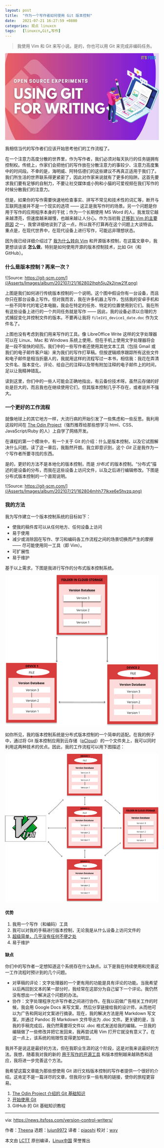 ```yaml
---
layout: post
title:	"作为一个写作者如何使用 Git 版本控制"
date:	2021-07-21 16:27:59 +0800 
categories:	观点 linuxcn 
tags:	[linuxcn,Git,写作]
---
```




> 
> 我使用 Vim 和 Git 来写小说。是的，你也可以用 Git 来完成非编码任务。
> 
> 
> 


![](/Asserts/Images/album/202107/21/162801m4i1ydc4dkcz6111.jpg)


我相信当代的写作者们应该开始思考他们的工作流程了。


在一个注意力高度分散的世界里，作为写作者，我们必须对每天执行的任务链拥有控制权。传统上，作家们会把他们的写作放在分散注意力的事较少、注意力高度集中的时间段。不幸的是，海明威、阿特伍德们的这些建议不再真正适用于我们了。我们所生活的世界联系得更紧密了，因此对作家来说就有了更多的陷阱。这首先要求我们要有足够的自制力，不要让社交媒体或小狗和小猫的可爱视频在我们写作的时候分散我们的注意力。


但是，如果你的写作需要快速地检查事实、拼写不常见和技术性的词汇等，断开与互联网连接并不是一个现实的选项 —— 这正是我写作时的场景。另一个问题是你用于写作的应用程序本身的干扰；作为一个长期使用 MS Word 的人，我发现它越来越漂亮，但速度越来越慢，也越来越让人分心。作为当初我 [迁移到 Vim 的主要原因](https://news.itsfoss.com/how-i-started-loving-vim/) 之一，我曾详细地谈到了这一点，所以我不打算再在这个问题上大谈特谈。重点是，在现代世界中，在现代设备上进行写作，可能远非理想状态。


因为我已经详细介绍过了 [我为什么转向 Vim](https://news.itsfoss.com/configuring-vim-writing/) 和开源版本控制，在这篇文章中，我更想谈谈该 **怎么做**，特别是如何使用开源的版本控制技术，比如 Git（和 GitHub）。


### 什么是版本控制？再来一次？


![Source: https://git-scm.com/](/Asserts/Images/album/202107/21/162802lhph5ju2k2jnw21f.png)


上图是我们如何进行传统版本控制的一个说明。这个图中假设你有一台设备，而且你只在那台设备上写作。但对我而言，我在许多机器上写作，包括我的安卓手机和一些不同年代的笔记本电脑，我会在特定的任务、特定的位置使用到它们。我在所有这些设备上进行的一个共同任务就是写作 —— 因此，我的设备必须以合理的方式捕捉变化并控制文件的版本。不要再让我将 `file1V1_device1_date.doc` 作为文件名了。


上图也没有考虑到我们用来写作的工具。像 LibreOffice Write 这样的文字处理器可以在 Linux、Mac 和 Windows 系统上使用，但在手机上使用文字处理器将会是一段不愉快的经历。我们中的一些写作者还使用其他文本工具（包括 Gmail 或我们的电子邮件客户端）来为我们的写作打草稿。但按逻辑顺序跟踪所有这些文件和电子邮件是相当折磨人的，我就用这样的流程写过一本书，相信我：我花在弄清文件名、版本变化、评论、给自己的注释以及带有附加注释的电子邮件上的时间，足以让我精神错乱。


读到这里，你们中的一些人可能会正确地指出，有云备份技术呀。虽然云存储的好处是巨大的，而且我也在继续使用它们，但其版本控制几乎不存在，或者说并不强大。


### 一个更好的工作流程


就像地球上的其它地方一样，大流行病的开始引发了一些焦虑和一些反思。我利用这段时间在 [The Odin Project](https://www.theodinproject.com/)（强烈推荐给那些想学习 html、CSS、JavaScript/Ruby 的人）上自学了网络开发。


在课程的第一个模块中，有一个关于 Git 的介绍：什么是版本控制，以及它试图解决什么问题。读了这一章后，我豁然开朗。我立即意识到，这个 *Git* 正是我作为一个写作者所要寻找的东西。


是的，更好的方法不是本地化的版本控制，而是 *分布式* 的版本控制。“分布式”描述的是设备的分布，而我在这些设备上访问文件，以及之后进行编辑修改。下图是分布式版本控制的一个直观说明。


![Source: https://git-scm.com/](/Asserts/Images/album/202107/21/162804mhh77lkxe6e5hvzq.png)


### 我的方法


我为写作建立一个版本控制系统的目标如下：


* 使我的稿件库可以从任何地方、任何设备上访问
* 易于使用
* 减少或消除因在写作、学习和编码各工作流程之间的场景切换而产生的摩擦 —— 尽可能使用同一工具（即 Vim）。
* 可扩展性
* 易于维护


基于以上需求，下图是我进行写作的分布式版本控制系统。


![](/Asserts/Images/album/202107/21/162805s2ccvfhcj4oj4c2m.png)


如你所见，我的版本控制系统是分布式版本控制的一个简单的适配。在我的例子中，通过将 Git 版本控制应用到云存储（[pCloud](https://itsfoss.com/recommends/pcloud/)）的一个文件夹上，我可以同时利用这两种技术的优点。因此，我的工作流程可以用下图描述：


![](/Asserts/Images/album/202107/21/162807vyr7zhdc7y4c75h7.png)


#### 优势


1. 我用一个写作（和编码）工具
2. 我可以对我的手稿进行版本控制，无论我是从什么设备上访问文件的
3. [超级简单，几乎没有任何不便之处](https://www.youtube.com/watch?v=NtH-HhaLw-Q)
4. 易于维护


#### 缺点


你们中的写作者一定想知道这个系统存在什么缺点。以下是我在持续使用和完善这一工作流程时预计到的几个问题。


* 对草稿的评论：文字处理器的一个更有用的功能是具有评论的功能。当我希望以后再回到文本的某一部分时，我经常在这部分为自己留下一个评论。我仍然没有想出一个解决这个问题的办法。
* 协作：文字处理程序允许写作者之间进行协作。在我以前做广告相关工作的时候，我会用 Google Docs 来写文案，然后分享链接给我的设计师，从而他可以为广告和网站对文案进行摘录。现在，我的解决方法是用 Markdown 写文案，并通过 Pandoc 将 Markdown 文件导出为 .doc 文件。更关键的是，当我的手稿完成后，我仍然需要将文件以 .doc 格式发送给我的编辑。一旦我的编辑做了一些修改并把它发回来，我再尝试用 Vim 打开它就没有意义了。在这一点上，该系统的局限性变得更加明显。


我并不是说这是最好的方法，但在我职业生涯的这个阶段，这是对我来说最好的方法。我想，随着我对我的新的 [用于写作的开源工具](https://itsfoss.com/open-source-tools-writers/) 和版本控制越来越熟悉和适应，我将进一步完善这个方法。


我希望这篇文章能为那些想使用 Git 进行文档版本控制的写作者提供一个很好的介绍。这肯定不是一篇详尽的文章，但我将分享一些有用的链接，使你的旅程更容易。


1. [The Odin Project 介绍的 Git 基础知识](https://www.theodinproject.com/paths/foundations/courses/foundations/lessons/introduction-to-git)
2. [开始使用 Git](https://git-scm.com/book/en/v2/Getting-Started-About-Version-Control)
3. GitHub 的 Git 基础知识教程




---


via: <https://news.itsfoss.com/version-control-writers/>


作者：[Theena](https://news.itsfoss.com/author/theena/) 选题：[lujun9972](https://github.com/lujun9972) 译者：[piaoshi](https://github.com/piaoshi) 校对：[wxy](https://github.com/wxy)


本文由 [LCTT](https://github.com/LCTT/TranslateProject) 原创编译，[Linux中国](https://linux.cn/) 荣誉推出
